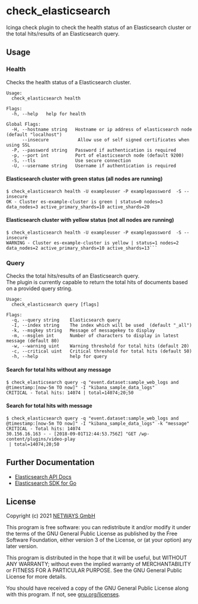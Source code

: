 # check_elasticsearch

Icinga check plugin to check the health status of an Elasticsearch cluster or the total hits/results of an Elasticsearch
query.

## Usage

### Health

Checks the health status of a Elasticsearch cluster.

```
Usage:
  check_elasticsearch health

Flags:
  -h, --help   help for health

Global Flags:
  -H, --hostname string   Hostname or ip address of elasticsearch node (default "localhost")
      --insecure           Allow use of self signed certificates when using SSL
  -P, --password string   Password if authentication is required
  -p, --port int          Port of elasticsearch node (default 9200)
  -S, --tls               Use secure connection
  -U, --username string   Username if authentication is required
```

#### Elasticsearch cluster with green status (all nodes are running)

```
$ check_elasticsearch health -U exampleuser -P examplepassword  -S --insecure
OK - Cluster es-example-cluster is green | status=0 nodes=3 data_nodes=3 active_primary_shards=10 active_shards=20
```

#### Elasticsearch cluster with yellow status (not all nodes are running)

```
$ check_elasticsearch health -U exampleuser -P examplepassword  -S --insecure
WARNING - Cluster es-example-cluster is yellow | status=1 nodes=2 data_nodes=2 active_primary_shards=10 active_shards=13```
```

### Query

Checks the total hits/results of an Elasticsearch query.<br>
The plugin is currently capable to return the total hits of documents based on a provided query string.

```
Usage:
  check_elasticsearch query [flags]

Flags:
  -q, --query string    Elasticsearch query
  -I, --index string    The index which will be used  (default "_all")
  -k, --msgkey string   Message of messagekey to display
  -m, --msglen int      Number of characters to display in latest message (default 80)
  -w, --warning uint    Warning threshold for total hits (default 20)
  -c, --critical uint   Critical threshold for total hits (default 50)
  -h, --help            help for query
```

#### Search for total hits without any message

```
$ check_elasticsearch query -q "event.dataset:sample_web_logs and @timestamp:[now-5m TO now]" -I "kibana_sample_data_logs"
CRITICAL - Total hits: 14074 | total=14074;20;50
```

#### Search for total hits with message

```
$ check_elasticsearch query -q "event.dataset:sample_web_logs and @timestamp:[now-5m TO now]" -I "kibana_sample_data_logs" -k "message"
CRITICAL - Total hits: 14074
30.156.16.163 - - [2018-09-01T12:44:53.756Z] "GET /wp-content/plugins/video-play
 | total=14074;20;50
```

## Further Documentation

* [Elasticsearch API Docs](https://www.elastic.co/guide/en/elasticsearch/reference/current/rest-apis.html)
* [Elasticsearch SDK for Go](https://github.com/elastic/go-elasticsearch)

## License

Copyright (c) 2021 [NETWAYS GmbH](mailto:info@netways.de)

This program is free software: you can redistribute it and/or modify it under the terms of the GNU General Public
License as published by the Free Software Foundation, either version 3 of the License, or
(at your option) any later version.

This program is distributed in the hope that it will be useful, but WITHOUT ANY WARRANTY; without even the implied
warranty of MERCHANTABILITY or FITNESS FOR A PARTICULAR PURPOSE. See the GNU General Public License for more details.

You should have received a copy of the GNU General Public License along with this program. If not,
see [gnu.org/licenses](https://www.gnu.org/licenses/).
